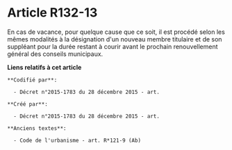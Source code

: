 # Article R132-13

En cas de vacance, pour quelque cause que ce soit, il est procédé selon les mêmes modalités à la désignation d'un nouveau
membre titulaire et de son suppléant pour la durée restant à courir avant le prochain renouvellement général des conseils
municipaux.

**Liens relatifs à cet article**

	**Codifié par**:

	  - Décret n°2015-1783 du 28 décembre 2015 - art.

	**Créé par**:

	  - Décret n°2015-1783 du 28 décembre 2015 - art.

	**Anciens textes**:

	  - Code de l'urbanisme - art. R*121-9 (Ab)
